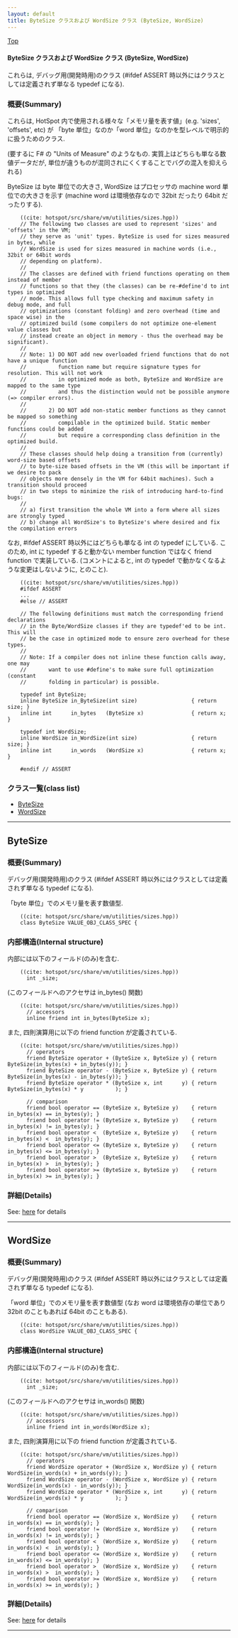 ```yaml
---
layout: default
title: ByteSize クラスおよび WordSize クラス (ByteSize, WordSize)
---
```

[Top](../index.html)

#### ByteSize クラスおよび WordSize クラス (ByteSize, WordSize)

これらは, デバッグ用(開発時用)のクラス (#ifdef ASSERT 時以外にはクラスとしては定義されず単なる typedef になる).

### 概要(Summary)
これらは, HotSpot 内で使用される様々な「メモリ量を表す値」(e.g. 'sizes', 'offsets', etc) が
「byte 単位」なのか「word 単位」なのかを型レベルで明示的に扱うためのクラス.

(要するに F# の "Units of Measure" のようなもの.
 実質上はどちらも単なる数値データだが, 単位が違うものが混同されにくくすることでバグの混入を抑えられる)

ByteSize は byte 単位での大きさ, WordSize はプロセッサの machine word 単位での大きさを示す
(machine word は環境依存なので 32bit だったり 64bit だったりする).


```
    ((cite: hotspot/src/share/vm/utilities/sizes.hpp))
    // The following two classes are used to represent 'sizes' and 'offsets' in the VM;
    // they serve as 'unit' types. ByteSize is used for sizes measured in bytes, while
    // WordSize is used for sizes measured in machine words (i.e., 32bit or 64bit words
    // depending on platform).
    //
    // The classes are defined with friend functions operating on them instead of member
    // functions so that they (the classes) can be re-#define'd to int types in optimized
    // mode. This allows full type checking and maximum safety in debug mode, and full
    // optimizations (constant folding) and zero overhead (time and space wise) in the
    // optimized build (some compilers do not optimize one-element value classes but
    // instead create an object in memory - thus the overhead may be significant).
    //
    // Note: 1) DO NOT add new overloaded friend functions that do not have a unique function
    //          function name but require signature types for resolution. This will not work
    //          in optimized mode as both, ByteSize and WordSize are mapped to the same type
    //          and thus the distinction would not be possible anymore (=> compiler errors).
    //
    //       2) DO NOT add non-static member functions as they cannot be mapped so something
    //          compilable in the optimized build. Static member functions could be added
    //          but require a corresponding class definition in the optimized build.
    //
    // These classes should help doing a transition from (currently) word-size based offsets
    // to byte-size based offsets in the VM (this will be important if we desire to pack
    // objects more densely in the VM for 64bit machines). Such a transition should proceed
    // in two steps to minimize the risk of introducing hard-to-find bugs:
    //
    // a) first transition the whole VM into a form where all sizes are strongly typed
    // b) change all WordSize's to ByteSize's where desired and fix the compilation errors
```

なお, #ifdef ASSERT 時以外にはどちらも単なる int の typedef にしている.
このため, int に typedef すると動かない member function ではなく friend function で実装している.
(コメントによると, int の typedef で動かなくなるような変更はしないように, とのこと).


```
    ((cite: hotspot/src/share/vm/utilities/sizes.hpp))
    #ifdef ASSERT
    ...
    #else // ASSERT
    
    // The following definitions must match the corresponding friend declarations
    // in the Byte/WordSize classes if they are typedef'ed to be int. This will
    // be the case in optimized mode to ensure zero overhead for these types.
    //
    // Note: If a compiler does not inline these function calls away, one may
    //       want to use #define's to make sure full optimization (constant
    //       folding in particular) is possible.
    
    typedef int ByteSize;
    inline ByteSize in_ByteSize(int size)                 { return size; }
    inline int      in_bytes   (ByteSize x)               { return x; }
    
    typedef int WordSize;
    inline WordSize in_WordSize(int size)                 { return size; }
    inline int      in_words   (WordSize x)               { return x; }
    
    #endif // ASSERT
```


### クラス一覧(class list)

  * [ByteSize](#noCOLPzE-Q)
  * [WordSize](#noS8bIWwIq)


---
## <a name="noCOLPzE-Q" id="noCOLPzE-Q">ByteSize</a>

### 概要(Summary)
デバッグ用(開発時用)のクラス (#ifdef ASSERT 時以外にはクラスとしては定義されず単なる typedef になる).

「byte 単位」でのメモリ量を表す数値型.


```
    ((cite: hotspot/src/share/vm/utilities/sizes.hpp))
    class ByteSize VALUE_OBJ_CLASS_SPEC {
```

### 内部構造(Internal structure)
内部には以下のフィールド(のみ)を含む.


```
    ((cite: hotspot/src/share/vm/utilities/sizes.hpp))
      int _size;
```

(このフィールドへのアクセサは in_bytes() 関数)

```
    ((cite: hotspot/src/share/vm/utilities/sizes.hpp))
      // accessors
      inline friend int in_bytes(ByteSize x);
```

また, 四則演算用に以下の friend function が定義されている.


```
    ((cite: hotspot/src/share/vm/utilities/sizes.hpp))
      // operators
      friend ByteSize operator + (ByteSize x, ByteSize y) { return ByteSize(in_bytes(x) + in_bytes(y)); }
      friend ByteSize operator - (ByteSize x, ByteSize y) { return ByteSize(in_bytes(x) - in_bytes(y)); }
      friend ByteSize operator * (ByteSize x, int      y) { return ByteSize(in_bytes(x) * y          ); }
    
      // comparison
      friend bool operator == (ByteSize x, ByteSize y)    { return in_bytes(x) == in_bytes(y); }
      friend bool operator != (ByteSize x, ByteSize y)    { return in_bytes(x) != in_bytes(y); }
      friend bool operator <  (ByteSize x, ByteSize y)    { return in_bytes(x) <  in_bytes(y); }
      friend bool operator <= (ByteSize x, ByteSize y)    { return in_bytes(x) <= in_bytes(y); }
      friend bool operator >  (ByteSize x, ByteSize y)    { return in_bytes(x) >  in_bytes(y); }
      friend bool operator >= (ByteSize x, ByteSize y)    { return in_bytes(x) >= in_bytes(y); }
```



### 詳細(Details)
See: [here](../doxygen/classByteSize.html) for details

---
## <a name="noS8bIWwIq" id="noS8bIWwIq">WordSize</a>

### 概要(Summary)
デバッグ用(開発時用)のクラス (#ifdef ASSERT 時以外にはクラスとしては定義されず単なる typedef になる).

「word 単位」でのメモリ量を表す数値型 (なお word は環境依存の単位であり 32bit のこともあれば 64bit のこともある).


```
    ((cite: hotspot/src/share/vm/utilities/sizes.hpp))
    class WordSize VALUE_OBJ_CLASS_SPEC {
```

### 内部構造(Internal structure)
内部には以下のフィールド(のみ)を含む.


```
    ((cite: hotspot/src/share/vm/utilities/sizes.hpp))
      int _size;
```

(このフィールドへのアクセサは in_words() 関数)

```
    ((cite: hotspot/src/share/vm/utilities/sizes.hpp))
      // accessors
      inline friend int in_words(WordSize x);
```

また, 四則演算用に以下の friend function が定義されている.


```
    ((cite: hotspot/src/share/vm/utilities/sizes.hpp))
      // operators
      friend WordSize operator + (WordSize x, WordSize y) { return WordSize(in_words(x) + in_words(y)); }
      friend WordSize operator - (WordSize x, WordSize y) { return WordSize(in_words(x) - in_words(y)); }
      friend WordSize operator * (WordSize x, int      y) { return WordSize(in_words(x) * y          ); }
    
      // comparison
      friend bool operator == (WordSize x, WordSize y)    { return in_words(x) == in_words(y); }
      friend bool operator != (WordSize x, WordSize y)    { return in_words(x) != in_words(y); }
      friend bool operator <  (WordSize x, WordSize y)    { return in_words(x) <  in_words(y); }
      friend bool operator <= (WordSize x, WordSize y)    { return in_words(x) <= in_words(y); }
      friend bool operator >  (WordSize x, WordSize y)    { return in_words(x) >  in_words(y); }
      friend bool operator >= (WordSize x, WordSize y)    { return in_words(x) >= in_words(y); }
```




### 詳細(Details)
See: [here](../doxygen/classWordSize.html) for details

---
